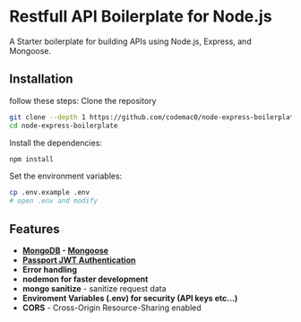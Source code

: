 # Restfull API Boilerplate for Node.js 
A Starter boilerplate for building APIs using Node.js, Express, and Mongoose.

## Installation
follow these steps:
Clone the repository
```bash
git clone --depth 1 https://github.com/codemac0/node-express-boilerplate.git
cd node-express-boilerplate
```
Install the dependencies:
```bash
npm install
```
Set the environment variables:
```bash
cp .env.example .env
# open .env and modify
```
## Features
- **[MongoDB](https://www.mongodb.com) - [Mongoose](https://mongoosejs.com)**
- **[Passport JWT Authentication](http://www.passportjs.org/)**
- **Error handling**
- **nodemon for faster development**
- **mongo sanitize** - sanitize request data
- **Enviroment Variables (.env) for security (API keys etc...)**
- **CORS** - Cross-Origin Resource-Sharing enabled
